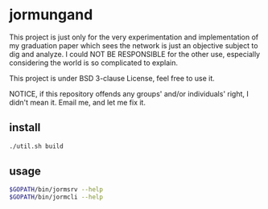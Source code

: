 # jormungand

This project is just only for the very experimentation and implementation of my graduation paper which sees the network is just an objective subject to dig and analyze. I could NOT BE RESPONSIBLE for the other use, especially considering the world is so complicated to explain.

This project is under BSD 3-clause License, feel free to use it.

NOTICE, if this repository offends any groups' and/or individuals' right, I didn't mean it. Email me, and let me fix it.

## install

```bash
./util.sh build
```

## usage

```bash
$GOPATH/bin/jormsrv --help
$GOPATH/bin/jormcli --help
```
